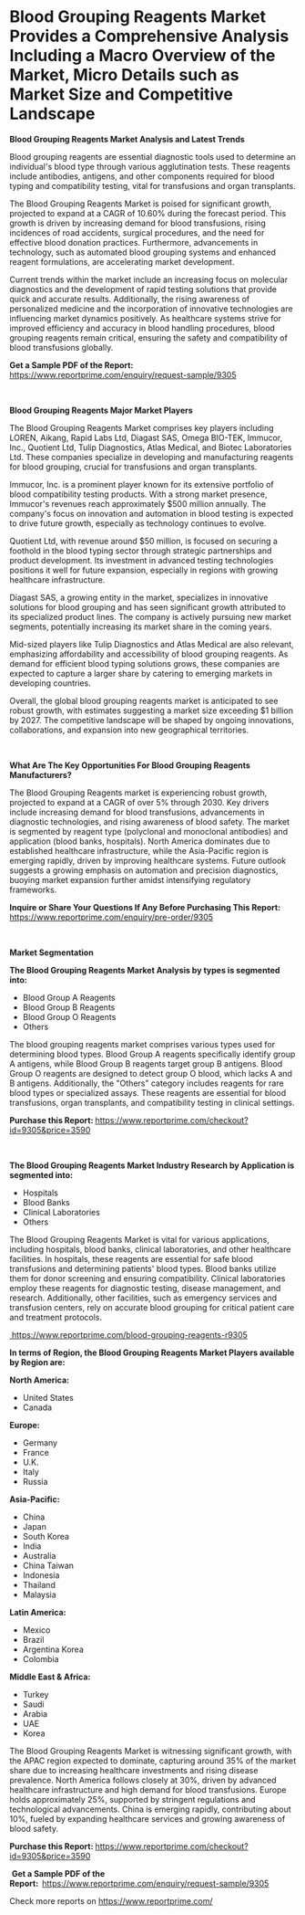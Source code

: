 <p><h1>Blood Grouping Reagents Market Provides a Comprehensive Analysis Including a Macro Overview of the Market, Micro Details such as Market Size and Competitive Landscape</h1></p><p><strong>Blood Grouping Reagents Market Analysis and Latest Trends</strong></p>
<p><p>Blood grouping reagents are essential diagnostic tools used to determine an individual's blood type through various agglutination tests. These reagents include antibodies, antigens, and other components required for blood typing and compatibility testing, vital for transfusions and organ transplants.</p><p>The Blood Grouping Reagents Market is poised for significant growth, projected to expand at a CAGR of 10.60% during the forecast period. This growth is driven by increasing demand for blood transfusions, rising incidences of road accidents, surgical procedures, and the need for effective blood donation practices. Furthermore, advancements in technology, such as automated blood grouping systems and enhanced reagent formulations, are accelerating market development.</p><p>Current trends within the market include an increasing focus on molecular diagnostics and the development of rapid testing solutions that provide quick and accurate results. Additionally, the rising awareness of personalized medicine and the incorporation of innovative technologies are influencing market dynamics positively. As healthcare systems strive for improved efficiency and accuracy in blood handling procedures, blood grouping reagents remain critical, ensuring the safety and compatibility of blood transfusions globally.</p></p>
<p><strong>Get a Sample PDF of the Report:&nbsp;</strong> <a href="https://www.reportprime.com/enquiry/request-sample/9305?utm_campaign=2278&utm_medium=2&utm_source=Github&utm_content=ia&utm_term=20032025&utm_id=blood-grouping-reagents">https://www.reportprime.com/enquiry/request-sample/9305</a></p>
<p>&nbsp;</p>
<p><strong>Blood Grouping Reagents Major Market Players</strong></p>
<p><p>The Blood Grouping Reagents Market comprises key players including LOREN, Aikang, Rapid Labs Ltd, Diagast SAS, Omega BIO-TEK, Immucor, Inc., Quotient Ltd, Tulip Diagnostics, Atlas Medical, and Biotec Laboratories Ltd. These companies specialize in developing and manufacturing reagents for blood grouping, crucial for transfusions and organ transplants.</p><p>Immucor, Inc. is a prominent player known for its extensive portfolio of blood compatibility testing products. With a strong market presence, Immucor's revenues reach approximately $500 million annually. The company's focus on innovation and automation in blood testing is expected to drive future growth, especially as technology continues to evolve.</p><p>Quotient Ltd, with revenue around $50 million, is focused on securing a foothold in the blood typing sector through strategic partnerships and product development. Its investment in advanced testing technologies positions it well for future expansion, especially in regions with growing healthcare infrastructure.</p><p>Diagast SAS, a growing entity in the market, specializes in innovative solutions for blood grouping and has seen significant growth attributed to its specialized product lines. The company is actively pursuing new market segments, potentially increasing its market share in the coming years.</p><p>Mid-sized players like Tulip Diagnostics and Atlas Medical are also relevant, emphasizing affordability and accessibility of blood grouping reagents. As demand for efficient blood typing solutions grows, these companies are expected to capture a larger share by catering to emerging markets in developing countries.</p><p>Overall, the global blood grouping reagents market is anticipated to see robust growth, with estimates suggesting a market size exceeding $1 billion by 2027. The competitive landscape will be shaped by ongoing innovations, collaborations, and expansion into new geographical territories.</p></p>
<p>&nbsp;</p>
<p><strong>What Are The Key Opportunities For Blood Grouping Reagents Manufacturers?</strong></p>
<p><p>The Blood Grouping Reagents market is experiencing robust growth, projected to expand at a CAGR of over 5% through 2030. Key drivers include increasing demand for blood transfusions, advancements in diagnostic technologies, and rising awareness of blood safety. The market is segmented by reagent type (polyclonal and monoclonal antibodies) and application (blood banks, hospitals). North America dominates due to established healthcare infrastructure, while the Asia-Pacific region is emerging rapidly, driven by improving healthcare systems. Future outlook suggests a growing emphasis on automation and precision diagnostics, buoying market expansion further amidst intensifying regulatory frameworks.</p></p>
<p><strong>Inquire or Share Your Questions If Any Before Purchasing This Report:</strong> <a href="https://www.reportprime.com/enquiry/pre-order/9305?utm_campaign=2278&utm_medium=2&utm_source=Github&utm_content=ia&utm_term=20032025&utm_id=blood-grouping-reagents">https://www.reportprime.com/enquiry/pre-order/9305</a></p>
<p>&nbsp;</p>
<p><strong>Market Segmentation</strong></p>
<p><strong>The Blood Grouping Reagents Market Analysis by types is segmented into:</strong></p>
<p><ul><li>Blood Group A Reagents</li><li>Blood Group B Reagents</li><li>Blood Group O Reagents</li><li>Others</li></ul></p>
<p><p>The blood grouping reagents market comprises various types used for determining blood types. Blood Group A reagents specifically identify group A antigens, while Blood Group B reagents target group B antigens. Blood Group O reagents are designed to detect group O blood, which lacks A and B antigens. Additionally, the "Others" category includes reagents for rare blood types or specialized assays. These reagents are essential for blood transfusions, organ transplants, and compatibility testing in clinical settings.</p></p>
<p><strong>Purchase this Report:&nbsp;</strong><a href="https://www.reportprime.com/checkout?id=9305&price=3590&utm_campaign=2278&utm_medium=2&utm_source=Github&utm_content=ia&utm_term=20032025&utm_id=blood-grouping-reagents">https://www.reportprime.com/checkout?id=9305&price=3590</a></p>
<p>&nbsp;</p>
<p><strong>The Blood Grouping Reagents Market Industry Research by Application is segmented into:</strong></p>
<p><ul><li>Hospitals</li><li>Blood Banks</li><li>Clinical Laboratories</li><li>Others</li></ul></p>
<p><p>The Blood Grouping Reagents Market is vital for various applications, including hospitals, blood banks, clinical laboratories, and other healthcare facilities. In hospitals, these reagents are essential for safe blood transfusions and determining patients' blood types. Blood banks utilize them for donor screening and ensuring compatibility. Clinical laboratories employ these reagents for diagnostic testing, disease management, and research. Additionally, other facilities, such as emergency services and transfusion centers, rely on accurate blood grouping for critical patient care and treatment protocols.</p></p>
<p><a href="https://www.reportprime.com/blood-grouping-reagents-r9305?utm_campaign=2278&utm_medium=2&utm_source=Github&utm_content=ia&utm_term=20032025&utm_id=blood-grouping-reagents">&nbsp;https://www.reportprime.com/blood-grouping-reagents-r9305</a></p>
<p><strong>In terms of Region, the Blood Grouping Reagents Market Players available by Region are:</strong></p>
<p>
    <p> <strong> North America: </strong>
        <ul>
            <li>United States</li>
            <li>Canada</li>
        </ul>
        </p> 
    <p> <strong> Europe: </strong>
        <ul>
            <li>Germany</li>
            <li>France</li>
            <li>U.K.</li>
            <li>Italy</li>
            <li>Russia</li>
        </ul>
        </p> 
    <p> <strong> Asia-Pacific: </strong>
        <ul>
            <li>China</li>
            <li>Japan</li>
            <li>South Korea</li>
            <li>India</li>
            <li>Australia</li>
            <li>China Taiwan</li>
            <li>Indonesia</li>
            <li>Thailand</li>
            <li>Malaysia</li>
        </ul>
        </p> 
    <p> <strong> Latin America: </strong>
        <ul>
            <li>Mexico</li>
            <li>Brazil</li>
            <li>Argentina Korea</li>
            <li>Colombia</li>
        </ul>
        </p> 
    <p> <strong> Middle East & Africa: </strong>
        <ul>
            <li>Turkey</li>
            <li>Saudi</li>
            <li>Arabia</li>
            <li>UAE</li>
            <li>Korea</li>
        </ul>
    </p>
    </p>
<p><p>The Blood Grouping Reagents Market is witnessing significant growth, with the APAC region expected to dominate, capturing around 35% of the market share due to increasing healthcare investments and rising disease prevalence. North America follows closely at 30%, driven by advanced healthcare infrastructure and high demand for blood transfusions. Europe holds approximately 25%, supported by stringent regulations and technological advancements. China is emerging rapidly, contributing about 10%, fueled by expanding healthcare services and growing awareness of blood safety.</p></p>
<p><strong>Purchase this Report: </strong><a href="https://www.reportprime.com/checkout?id=9305&price=3590&utm_campaign=2278&utm_medium=2&utm_source=Github&utm_content=ia&utm_term=20032025&utm_id=blood-grouping-reagents">https://www.reportprime.com/checkout?id=9305&price=3590</a></p>
<p>&nbsp;<strong>Get a Sample PDF of the Report:&nbsp;&nbsp;</strong><a href="https://www.reportprime.com/enquiry/request-sample/9305?utm_campaign=2278&utm_medium=2&utm_source=Github&utm_content=ia&utm_term=20032025&utm_id=blood-grouping-reagents">https://www.reportprime.com/enquiry/request-sample/9305</a></p>
<p><strong></strong></p>
<p>Check more reports on <a href="https://www.reportprime.com/?utm_campaign=2278&utm_medium=2&utm_source=Github&utm_content=ia&utm_term=20032025&utm_id=blood-grouping-reagents">https://www.reportprime.com/</a></p>